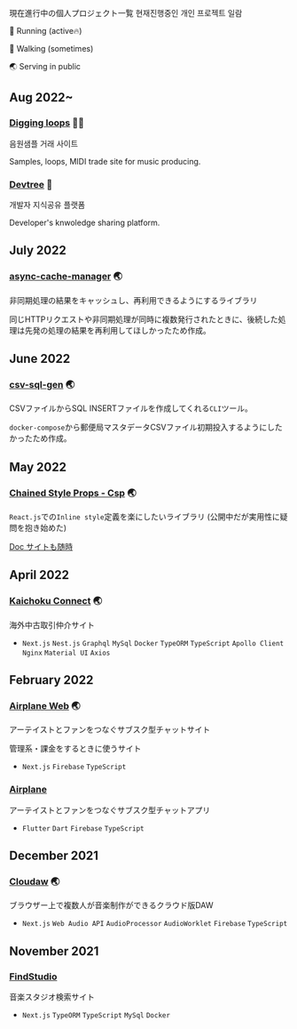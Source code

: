 現在進行中の個人プロジェクト一覧
현재진행중인 개인 프로젝트 일람

🏃 Running (active🔥)

🚶 Walking (sometimes)

🌏 Serving in public

## Aug 2022~

### [Digging loops](http://35.79.51.6/) 🚶🚶

음원샘플 거래 사이트

Samples, loops, MIDI trade site for music producing.

### [Devtree](http://35.79.53.171/) 🚶

개발자 지식공유 플랫폼

Developer's knwoledge sharing platform.

## July 2022

### [async-cache-manager](https://github.com/laptise/async-cache-manager) 🌏

非同期処理の結果をキャッシュし、再利用できるようにするライブラリ

同じHTTPリクエストや非同期処理が同時に複数発行されたときに、後続した処理は先発の処理の結果を再利用してほしかったため作成。

## June 2022

### [csv-sql-gen](https://github.com/laptise/csv-sql-gen) 🌏

CSVファイルからSQL INSERTファイルを作成してくれる`CLI`ツール。

`docker-compose`から郵便局マスタデータCSVファイル初期投入するようにしたかったため作成。

## May 2022

### [Chained Style Props - Csp](https://github.com/laptise/chained-style-props) 🌏

`React.js`での`Inline style`定義を楽にしたいライブラリ (公開中だが実用性に疑問を抱き始めた)

[Doc サイトも随時](https://github.com/laptise/csp-doc) 

## April 2022 

### [Kaichoku Connect](https://github.com/laptise/kaichoku-connect) 🌏

海外中古取引仲介サイト

- `Next.js` `Nest.js` `Graphql` `MySql` `Docker` `TypeORM` `TypeScript` `Apollo Client` `Nginx` `Material UI` `Axios`

## February 2022

### [Airplane Web](https://github.com/laptise/airplane-web) 🌏

アーテイストとファンをつなぐサブスク型チャットサイト

管理系・課金をするときに使うサイト

- `Next.js` `Firebase` `TypeScript`

### [Airplane](https://github.com/laptise/airplane)

アーテイストとファンをつなぐサブスク型チャットアプリ

- `Flutter` `Dart` `Firebase` `TypeScript`

## December 2021

### [Cloudaw](https://github.com/laptise/cloudaw) 🌏

ブラウザー上で複数人が音楽制作ができるクラウド版DAW

- `Next.js` `Web Audio API` `AudioProcessor` `AudioWorklet` `Firebase` `TypeScript`

## November 2021 

### [FindStudio](https://github.com/laptise/find-studio)

音楽スタジオ検索サイト

- `Next.js` `TypeORM` `TypeScript` `MySql` `Docker`
